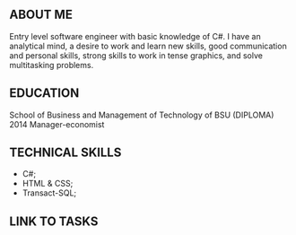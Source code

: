 ## ABOUT ME

Entry level software engineer with basic knowledge of C#. I have an analytical mind, a desire to work and learn new skills, good communication and personal skills, strong skills to work in tense graphics, and solve multitasking problems.

## EDUCATION
School of Business and Management of Technology of BSU (DIPLOMA) 2014   Manager-economist

## TECHNICAL SKILLS
* C#;
* HTML & CSS;
* Transact-SQL;

## LINK TO TASKS



